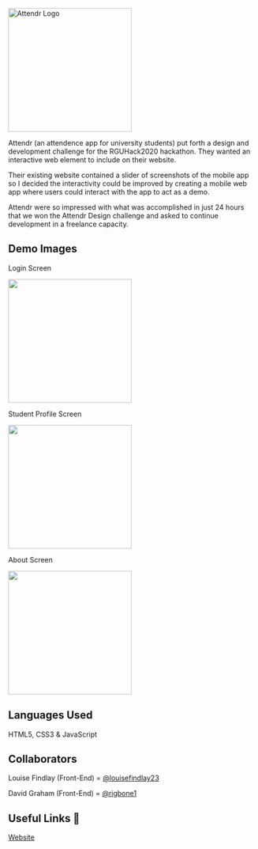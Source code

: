 <img src="https://attendr.app/assets/img/attendr-logo.png" width="250" alt="Attendr Logo">

Attendr (an attendence app for university students) put forth a design and development challenge for the RGUHack2020 hackathon. They wanted an interactive web element to include on their website.

Their existing website contained a slider of screenshots of the mobile app so I decided the interactivity could be improved by creating a mobile web app where users could interact with the app to act as a demo.

Attendr were so impressed with what was accomplished in just 24 hours that we won the Attendr Design challenge and asked to continue development in a freelance capacity.

## Demo Images

Login Screen

<img src="https://louisefindlay.com/img/attendr-mockup-1.png" width="250">

Student Profile Screen

<img src="https://louisefindlay.com/img/attendr-mockup-2.png" width="250">

About Screen

<img src="https://louisefindlay.com/img/attendr-mockup-3.png" width="250">

## Languages Used

HTML5, CSS3 & JavaScript

## Collaborators

Louise Findlay (Front-End) = [@louisefindlay23](https://github.com/louisefindlay23)

David Graham (Front-End) = [@rigbone1](https://github.com/rigbone1)

## Useful Links 🔗

[Website](https://louisefindlay.com/rguhack2020-attendr)
